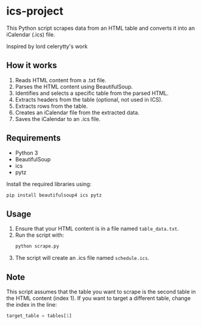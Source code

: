 # ics-project

This Python script scrapes data from an HTML table and converts it into an iCalendar (.ics) file.

Inspired by lord celerytty's work

## How it works

1. Reads HTML content from a .txt file.
2. Parses the HTML content using BeautifulSoup.
3. Identifies and selects a specific table from the parsed HTML.
4. Extracts headers from the table (optional, not used in ICS).
5. Extracts rows from the table.
6. Creates an iCalendar file from the extracted data.
7. Saves the iCalendar to an .ics file.

## Requirements

- Python 3
- BeautifulSoup
- ics
- pytz

Install the required libraries using:
```bash
pip install beautifulsoup4 ics pytz
```

## Usage

1. Ensure that your HTML content is in a file named `table_data.txt`.
2. Run the script with:
   ```bash
   python scrape.py
   ```
3. The script will create an .ics file named `schedule.ics`.

## Note

This script assumes that the table you want to scrape is the second table in the HTML content (index 1). If you want to target a different table, change the index in the line:
```python
target_table = tables[1]
```